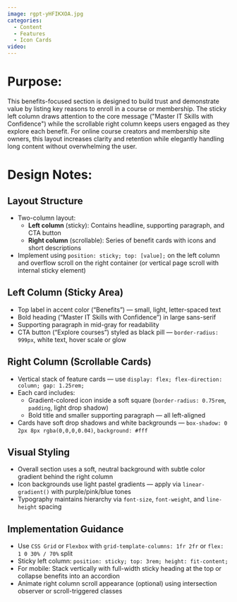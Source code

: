```yaml
---
image: rgpt-yHFIKXOA.jpg
categories:
  - Content
  - Features
  - Icon Cards
video:
---
```

# Purpose:
This benefits-focused section is designed to build trust and demonstrate value by listing key reasons to enroll in a course or membership. The sticky left column draws attention to the core message ("Master IT Skills with Confidence") while the scrollable right column keeps users engaged as they explore each benefit. For online course creators and membership site owners, this layout increases clarity and retention while elegantly handling long content without overwhelming the user.

# Design Notes:

## Layout Structure
* Two-column layout:
  - **Left column** (sticky): Contains headline, supporting paragraph, and CTA button
  - **Right column** (scrollable): Series of benefit cards with icons and short descriptions
* Implement using `position: sticky; top: [value];` on the left column and overflow scroll on the right container (or vertical page scroll with internal sticky element)

## Left Column (Sticky Area)
* Top label in accent color (“Benefits”) — small, light, letter-spaced text
* Bold heading (“Master IT Skills with Confidence”) in large sans-serif
* Supporting paragraph in mid-gray for readability
* CTA button (“Explore courses”) styled as black pill — `border-radius: 999px`, white text, hover scale or glow

## Right Column (Scrollable Cards)
* Vertical stack of feature cards — use `display: flex; flex-direction: column; gap: 1.25rem;`
* Each card includes:
  - Gradient-colored icon inside a soft square (`border-radius: 0.75rem`, `padding`, light drop shadow)
  - Bold title and smaller supporting paragraph — all left-aligned
* Cards have soft drop shadows and white backgrounds — `box-shadow: 0 2px 8px rgba(0,0,0,0.04)`, `background: #fff`

## Visual Styling
* Overall section uses a soft, neutral background with subtle color gradient behind the right column
* Icon backgrounds use light pastel gradients — apply via `linear-gradient()` with purple/pink/blue tones
* Typography maintains hierarchy via `font-size`, `font-weight`, and `line-height` spacing

## Implementation Guidance
* Use `CSS Grid` or `Flexbox` with `grid-template-columns: 1fr 2fr` or `flex: 1 0 30% / 70%` split
* Sticky left column: `position: sticky; top: 3rem; height: fit-content;`
* For mobile: Stack vertically with full-width sticky heading at the top or collapse benefits into an accordion
* Animate right column scroll appearance (optional) using intersection observer or scroll-triggered classes
